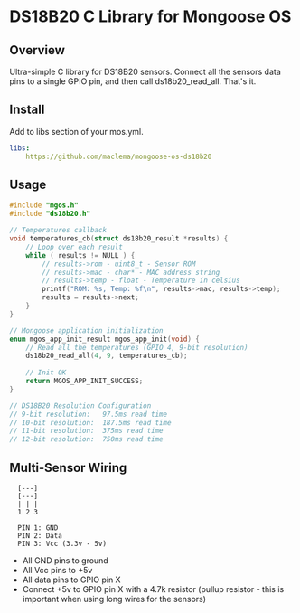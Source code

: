 # DS18B20 C Library for Mongoose OS

## Overview

Ultra-simple C library for DS18B20 sensors. Connect all the sensors data pins
to a single GPIO pin, and then call ds18b20_read_all. That's it.

## Install

Add to libs section of your mos.yml.

```yml
libs:
    https://github.com/maclema/mongoose-os-ds18b20
```

## Usage

```c
#include "mgos.h"
#include "ds18b20.h"

// Temperatures callback
void temperatures_cb(struct ds18b20_result *results) {
    // Loop over each result
    while ( results != NULL ) {
        // results->rom - uint8_t - Sensor ROM
        // results->mac - char* - MAC address string
        // results->temp - float - Temperature in celsius
        printf("ROM: %s, Temp: %f\n", results->mac, results->temp);
        results = results->next;
    }
}

// Mongoose application initialization
enum mgos_app_init_result mgos_app_init(void) {
    // Read all the temperatures (GPIO 4, 9-bit resolution)
    ds18b20_read_all(4, 9, temperatures_cb);
    
    // Init OK
    return MGOS_APP_INIT_SUCCESS;
}

// DS18B20 Resolution Configuration
// 9-bit resolution:   97.5ms read time
// 10-bit resolution:  187.5ms read time
// 11-bit resolution:  375ms read time
// 12-bit resolution:  750ms read time
```

## Multi-Sensor Wiring

```
  [---]
  [---]
  | | |
  1 2 3

  PIN 1: GND
  PIN 2: Data
  PIN 3: Vcc (3.3v - 5v)
```

- All GND pins to ground
- All Vcc pins to +5v
- All data pins to GPIO pin X
- Connect +5v to GPIO pin X with a 4.7k resistor (pullup resistor - this is important when using long wires for the sensors)
